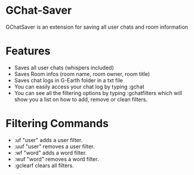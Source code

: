 # GChat-Saver
GChatSaver is an extension for saving all user chats and room information
# Features
- Saves all user chats (whispers included)
- Saves Room infos (room name, room owner, room title)
- Saves chat logs in G-Earth folder in a txt file
- You can easily access your chat log by typing :gchat
- You can see all the filtering options by typing :gchatfilters which will show you a list on how to add, remove or clean filters.
# Filtering Commands
- :uf "user" adds a user filter.
- :uuf "user" removes a user filter.
- :wf "word" adds a word filter.
- :wuf "word" removes a word filter.
- :gclearf clears all filters.
